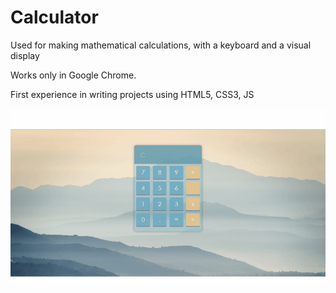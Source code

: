 # Calculator

Used for making mathematical calculations, with a keyboard and a visual display

Works only in Google Chrome.

First experience in writing projects using HTML5, CSS3, JS

![calculator](https://github.com/oOFaYOo/Calculator/blob/master/demo.gif)
